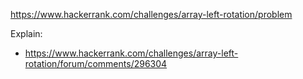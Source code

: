 https://www.hackerrank.com/challenges/array-left-rotation/problem

Explain:

- https://www.hackerrank.com/challenges/array-left-rotation/forum/comments/296304
